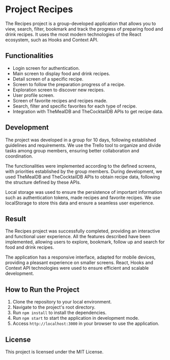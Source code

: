 # Project Recipes

The Recipes project is a group-developed application that allows you to view, search, filter, bookmark and track the progress of preparing food and drink recipes. It uses the most modern technologies of the React ecosystem, such as Hooks and Context API.

## Functionalities

- Login screen for authentication.
- Main screen to display food and drink recipes.
- Detail screen of a specific recipe.
- Screen to follow the preparation progress of a recipe.
- Exploration screen to discover new recipes.
- User profile screen.
- Screen of favorite recipes and recipes made.
- Search, filter and specific favorites for each type of recipe.
- Integration with TheMealDB and TheCocktailDB APIs to get recipe data.

<!-- ## Contributors

- Name of Contributor 1
- Name of Contributor 2
- Name of Contributor 3
- ... -->

## Development

The project was developed in a group for 10 days, following established guidelines and requirements. We use the Trello tool to organize and divide tasks among group members, ensuring better collaboration and coordination.

The functionalities were implemented according to the defined screens, with priorities established by the group members. During development, we used TheMealDB and TheCocktailDB APIs to obtain recipe data, following the structure defined by these APIs.

Local storage was used to ensure the persistence of important information such as authentication tokens, made recipes and favorite recipes. We use localStorage to store this data and ensure a seamless user experience.

## Result

The Recipes project was successfully completed, providing an interactive and functional user experience. All the features described have been implemented, allowing users to explore, bookmark, follow up and search for food and drink recipes.

The application has a responsive interface, adapted for mobile devices, providing a pleasant experience on smaller screens. React, Hooks and Context API technologies were used to ensure efficient and scalable development.

## How to Run the Project

1. Clone the repository to your local environment.
2. Navigate to the project's root directory.
3. Run `npm install` to install the dependencies.
4. Run `npm start` to start the application in development mode.
5. Access `http://localhost:3000` in your browser to use the application.

## License

This project is licensed under the MIT License.
